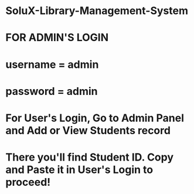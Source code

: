 # SoluX-Library-Management-System
# 
# FOR ADMIN'S LOGIN
# 
#   username = admin
#   password = admin
# 
# For User's Login, Go to Admin Panel and Add or View Students record
# There you'll find Student ID. Copy and Paste it in User's Login to proceed!
